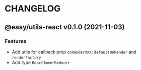 # CHANGELOG
## @easy/utils-react v0.1.0 (2021-11-03)
### Features

- Add utils for callback prop `onRenderXXX`: `defaultOnRender` and `renderFactory`
- Add type `ReactImmerReducer`
